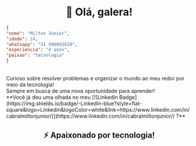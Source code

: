 

<h1 align="center"> 👋 Olá, galera!</h1>

```json
{
"nome": "Milton Junior",
"idade": 24,
"whatsapp": "31 996093820",
"experiencia": "4 anos",
"paixao": "tecnologia"
}
```
<br>
Curioso sobre resolver problemas e organizar o mundo ao meu redor por meio da tecnologia! <br>Sempre em busca de uma nova oportunidade para aprender!<br>**Você já deu uma olhada no meu 
 [![Linkedin Badge](https://img.shields.io/badge/-LinkedIn-blue?style=flat-square&logo=Linkedin&logoColor=white&link=https://www.linkedin.com/in/cabralmiltonjunior/)](https://www.linkedin.com/in/cabralmiltonjunior/) ?** 



<h2 align="center"> ⚡ Apaixonado por tecnologia!</h2>

<div align="center">

</div>
